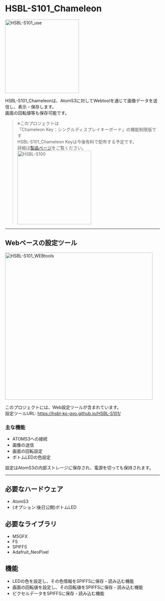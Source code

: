 # HSBL-S101_Chameleon

<img src="https://github.com/HSBL-ko-gyo/HSBL-S101/assets/128065816/e6fd9d8b-b2a0-480f-8673-4b478d5ed2fc"  height="240" alt="HSBL-S101_use">

HSBL-S101_Chameleonは、AtomS3に対してWebtoolを通じて画像データを送信し、表示・保存します。  
画面の回転値等も保存可能です。

> ※このプロジェクトは  
「Chameleon Key：シングルディスプレイキーボード」の機能制限版です  
HSBL-S101_Chameleon Keyは今後有料で配布する予定です。  
詳細は[製品ページ](https://sites.google.com/view/hsbl-industrial-hp/home/2023%E4%BD%9C%E5%93%81chameleon-key)をご覧ください。  
><img src="https://github.com/HSBL-ko-gyo/HSBL-S101/assets/128065816/1e1bd703-e5ae-439e-a196-002bb3161693" width="240"  alt="HSBL-S100">  



---

## Webベースの設定ツール

<img src="https://github.com/HSBL-ko-gyo/HSBL-S101/assets/128065816/55ecf563-8887-42aa-85d7-8503f43fce65" width="480" alt="HSBL-S101_WEBtools">

このプロジェクトには、Web設定ツールが含まれています。  
設定ツールURL: https://hsbl-ko-gyo.github.io/HSBL-S101/  

### 主な機能

- ATOMS3への接続
- 画像の送信
- 画面の回転設定
- ボトムLEDの色設定

設定はAtomS3の内部ストレージに保存され、電源を切っても保持されます。

---


## 必要なハードウェア

- AtomS3
- (オプション:後日公開)ボトムLED
  
## 必要なライブラリ

- M5GFX
- FS
- SPIFFS
- Adafruit_NeoPixel
  
## 機能

- LEDの色を設定し、その色情報をSPIFFSに保存・読み込む機能
- 画面の回転値を設定し、その回転値をSPIFFSに保存・読み込む機能
- ピクセルデータをSPIFFSに保存・読み込む機能

